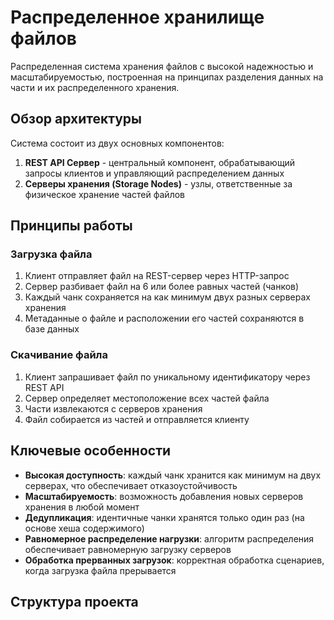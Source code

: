 # Распределенное хранилище файлов

Распределенная система хранения файлов с высокой надежностью и масштабируемостью, построенная на принципах разделения данных на части и их распределенного хранения.

## Обзор архитектуры

Система состоит из двух основных компонентов:

1. **REST API Сервер** - центральный компонент, обрабатывающий запросы клиентов и управляющий распределением данных
2. **Серверы хранения (Storage Nodes)** - узлы, ответственные за физическое хранение частей файлов

## Принципы работы

### Загрузка файла

1. Клиент отправляет файл на REST-сервер через HTTP-запрос
2. Сервер разбивает файл на 6 или более равных частей (чанков)
3. Каждый чанк сохраняется на как минимум двух разных серверах хранения
4. Метаданные о файле и расположении его частей сохраняются в базе данных

### Скачивание файла

1. Клиент запрашивает файл по уникальному идентификатору через REST API
2. Сервер определяет местоположение всех частей файла
3. Части извлекаются с серверов хранения
4. Файл собирается из частей и отправляется клиенту

## Ключевые особенности

- **Высокая доступность**: каждый чанк хранится как минимум на двух серверах, что обеспечивает отказоустойчивость
- **Масштабируемость**: возможность добавления новых серверов хранения в любой момент
- **Дедупликация**: идентичные чанки хранятся только один раз (на основе хеша содержимого)
- **Равномерное распределение нагрузки**: алгоритм распределения обеспечивает равномерную загрузку серверов
- **Обработка прерванных загрузок**: корректная обработка сценариев, когда загрузка файла прерывается

## Структура проекта
